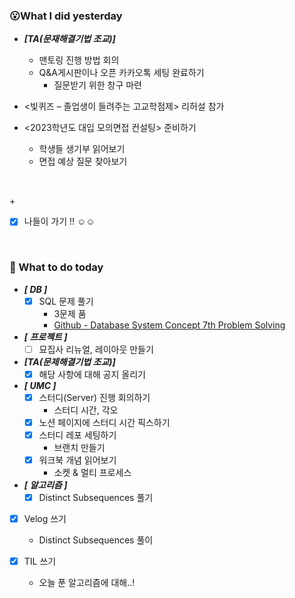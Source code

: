 ### 😮What I did yesterday

- ***[TA(문재해결기법 조교)]***
  - 맨토링 진행 방법 회의 
  - Q&A게시판이나 오픈 카카오톡 세팅 완료하기
    - 질문받기 위한 창구 마련

 - <빛퀴즈 – 졸업생이 들려주는 고교학점제> 리허설 참가
 - <2023학년도 대입 모의면접 컨설팅> 준비하기
   - 학생들 생기부 읽어보기
   - 면접 예상 질문 찾아보기
  
  <br>

  \+
 - [x] 나들이 가기 !! ☺️☺️


<br>

###  🤔 What to do today
- ***[ DB ]***
  - [x] SQL 문제 풀기
    - 3문제 품
    - [Github - Database System Concept 7th Problem Solving](https://github.com/ShimFFF/Database_System_Concept-_7th_Problem_Solving/blob/main/Note/Chapter3/3.1.md)

 - ***[ 프로젝트 ]***
   - [ ] 묘집사 리뉴얼, 레이아웃 만들기

- ***[TA(문제해결기법 조교)]***
  - [x] 해당 사항에 대해 공지 올리기

- ***[ UMC ]***
  - [x] 스터디(Server) 진행 회의하기
    - 스터디 시간, 각오
  - [x] 노션 페이지에 스터디 시간 픽스하기
  - [x] 스터디 레포 세팅하기
    - 브랜치 만들기
  - [x] 워크북 개념 읽어보기
    - 소켓 & 멀티 프로세스 

- ***[ 알고리즘 ]***
  - [x] Distinct Subsequences 풀기

- [x] Velog 쓰기
  - Distinct Subsequences 풀이

- [x] TIL 쓰기
  - 오늘 푼 알고리즘에 대해..!
  

